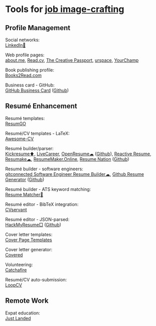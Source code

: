 
# Tools for [job image-crafting](https://adequate.life/jobs-3/)

## Profile Management

Social networks:  
[LinkedIn🧛](https://linkedin.com)

Web profile pages:  
[about.me](https://about.me),
[Read.cv](https://read.cv/),
[The Creative Passport](https://www.creativepassport.net/),
[urspace](https://urspace.io/),
[YourChamp](https://www.yourchamp.io/)

Book publishing profile:  
[Books2Read.com](https://books2read.com/)

Business card - GitHub:  
[GitHub Business Card](https://scastiel.dev/github-card) ([Github](https://github.com/scastiel/github-business-card))

## Resumé Enhancement

Resumé templates:  
[ResumGO](https://www.resumgo.com/)

Resumé/CV templates - LaTeX:  
[Awesome-CV](https://github.com/posquit0/Awesome-CV)

Resumé builder/parser:  
[Kickresume⬆️](https://www.kickresume.com/),
[LiveCareer](https://www.livecareer.com/),
[OpenResume☁](https://www.open-resume.com/) ([Github](https://github.com/xitanggg/open-resume)),
[Reactive Resume](https://rxresu.me/),
[Resumake☁](https://latexresu.me/),
[ResumeMaker.Online](https://www.resumemaker.online/),
[Resume Nation](https://resume-nation.github.io/) ([Github](https://github.com/resume-nation/resume-nation.github.io))

Resumé builder - software engineers:  
[gitconnected Software Engineer Resume Builder☁](https://gitconnected.com/resume-builder),
[Github Resume Generator](https://resume-github.vercel.app/) ([Github](https://github.com/Satyam1203/resume-github))

Resumé builder - ATS keyword matching:  
[Resume Matcher🐍](https://www.resumematcher.fyi/)

Resumé editor - BibTeX integration:  
[CVservant](https://cvservant.com/cv/)

Resumé editor - JSON-parsed:  
[HackMyResume□](https://github.com/hacksalot/HackMyResume) ([Github](https://github.com/hacksalot/HackMyResume))

Cover letter templates:  
[Cover Page Templates](https://www.mswordcoverpages.com/)

Cover letter generator:  
[Covered](https://covered.works/)

Volunteering:  
[Catchafire](https://www.catchafire.org)

Resumé/CV auto-submission:  
[LoopCV](https://www.loopcv.pro/)

## Remote Work

Expat education:  
[Just Landed](https://www.justlanded.com/)
